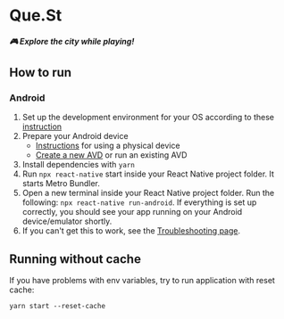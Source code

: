 # Que.St
#### _🎮 Explore the city while playing!_

## How to run
### Android
1. Set up the development environment for your OS according to these [instruction](https://reactnative.dev/docs/environment-setup)
2. Prepare your Android device
    * [Instructions](https://reactnative.dev/docs/running-on-device) for using a physical device
    * [Create a new AVD](https://developer.android.com/studio/run/managing-avds.html)
    or run an existing AVD
3. Install dependencies with `yarn`
4. Run `npx react-native` start inside your React Native project folder.
It starts Metro Bundler.
5. Open a new terminal inside your React Native project folder. Run the following: `npx react-native run-android`.
If everything is set up correctly, you should see your app running on your Android device/emulator shortly.
6. If you can't get this to work, see the [Troubleshooting page](https://reactnative.dev/docs/troubleshooting#content).

## Running without cache
If you have problems with env variables, try to run application with reset cache:
```shell script
yarn start --reset-cache
```
